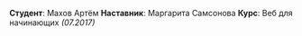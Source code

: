 **Студент**: Махов Артём 
**Наставник**: Маргарита Самсонова
**Курс**: Веб для начинающих *(07.2017)*
